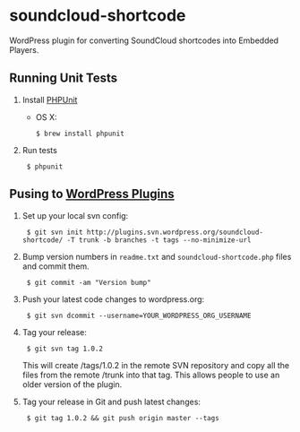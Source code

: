 # soundcloud-shortcode

WordPress plugin for converting SoundCloud shortcodes into Embedded Players.


## Running Unit Tests

1. Install [PHPUnit](https://github.com/sebastianbergmann/phpunit)

    - OS X:

          $ brew install phpunit

2. Run tests

        $ phpunit


## Pusing to [WordPress Plugins](https://wordpress.org/plugins/)

1. Set up your local svn config:

        $ git svn init http://plugins.svn.wordpress.org/soundcloud-shortcode/ -T trunk -b branches -t tags --no-minimize-url

2. Bump version numbers in `readme.txt` and `soundcloud-shortcode.php` files and commit them.

        $ git commit -am "Version bump"

3. Push your latest code changes to wordpress.org:

        $ git svn dcommit --username=YOUR_WORDPRESS_ORG_USERNAME

4. Tag your release:

        $ git svn tag 1.0.2

    This will create /tags/1.0.2 in the remote SVN repository and copy all the files from the remote /trunk into that tag. This allows people to use an older version of the plugin.

5. Tag your release in Git and push latest changes:

        $ git tag 1.0.2 && git push origin master --tags

